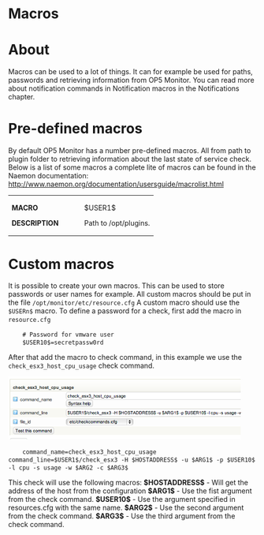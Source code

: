 # Macros

# About

Macros can be used to a lot of things. It can for example be used for paths, passwords and retrieving information from OP5 Monitor.
You can read more about notification commands in Notification macros in the Notifications chapter.

# Pre-defined macros

By default OP5 Monitor has a number pre-defined macros. All from path to plugin folder to retrieving information about the last state of service check.
 Below is a list of some macros a complete lite of macros can be found in the Naemon documentation: <http://www.naemon.org/documentation/usersguide/macrolist.html>

<table>
<colgroup>
<col width="50%" />
<col width="50%" />
</colgroup>
<tbody>
<tr class="odd">
<td align="left"><p><strong>MACRO</strong></p>
<p><strong>DESCRIPTION</strong></p></td>
<td align="left"><p>$USER1$</p>
<p>Path to /opt/plugins.</p></td>
</tr>
</tbody>
</table>

# Custom macros

It is possible to create your own macros. This can be used to store passwords or user names for example.
 All custom macros should be put in the file `/opt/monitor/etc/resource.cfg`
 A custom macro should use the `$USERn$` macro.
 To define a password for a check, first add the macro in `resource.cfg`

        # Password for vmware user
        $USER10$=secretpassw0rd

After that add the macro to check command, in this example we use the `check_esx3_host_cpu_usage` check command.

![](attachments/16482401/16679423.png)

        command_name=check_esx3_host_cpu_usage    command_line=$USER1$/check_esx3 -H $HOSTADDRESS$ -u $ARG1$ -p $USER10$ -l cpu -s usage -w $ARG2 -c $ARG3$

This check will use the following macros:
 **\$HOSTADDRESS\$** - Will get the address of the host from the configuration
 **\$ARG1\$** - Use the fist argument from the check command.
 **\$USER10\$** - Use the argument specified in resources.cfg with the same name.
 **\$ARG2\$** - Use the second argument from the check command.
 **\$ARG3\$** - Use the third argument from the check command.

